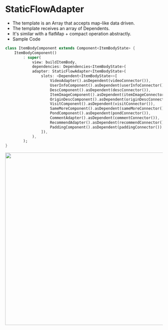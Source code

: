 # StaticFlowAdapter

-   The template is an Array that accepts map-like data driven.
-   The template receives an array of Dependents.
-   It's similar with a flatMap + compact operation abstractly.
-   Sample Code

```dart
class ItemBodyComponent extends Component<ItemBodyState> {
    ItemBodyComponent()
        : super(
            view: buildItemBody,
            dependencies: Dependencies<ItemBodyState>(
            adapter: StaticFlowAdapter<ItemBodyState>(
                slots: <Dependent<ItemBodyState>>[
                    VideoAdapter().asDependent(videoConnector()),
                    UserInfoComponent().asDependent(userInfoConnector()),
                    DescComponent().asDependent(descConnector()),
                    ItemImageComponent().asDependent(itemImageConnector()),
                    OriginDescComponent().asDependent(originDescConnector()),
                    VisitComponent().asDependent(visitConnector()),
                    SameMoreComponent().asDependent(sameMoreConnector()),
                    PondComponent().asDependent(pondConnector()),
                    CommentAdapter().asDependent(commentConnector()),
                    RecommendAdapter().asDependent(recommendConnector()),
                    PaddingComponent().asDependent(paddingConnector()),
                ]),
            ),
        );
}

```

<img src="https://img.alicdn.com/tfs/TB1sXXOLQvoK1RjSZPfXXXPKFXa-1666-1104.png" width="833px" height="552px">
